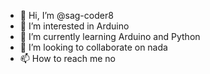 - 👋 Hi, I’m @sag-coder8
- 👀 I’m interested in Arduino
- 🌱 I’m currently learning Arduino and Python
- 💞️ I’m looking to collaborate on nada
- 📫 How to reach me no

<!---
sag-coder8/sag-coder8 is a ✨ special ✨ repository because its `README.md` (this file) appears on your GitHub profile.
You can click the Preview link to take a look at your changes.
--->
